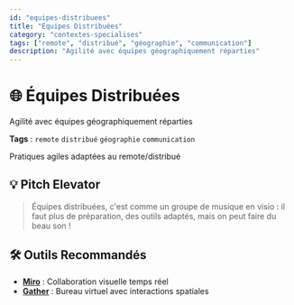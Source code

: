 ```yaml
---
id: "equipes-distribuees"
title: "Équipes Distribuées"
category: "contextes-specialises"
tags: ["remote", "distribué", "géographie", "communication"]
description: "Agilité avec équipes géographiquement réparties"
---
```


# 🌐 Équipes Distribuées

Agilité avec équipes géographiquement réparties

**Tags** : `remote` `distribué` `géographie` `communication`

Pratiques agiles adaptées au remote/distribué

## 💡 Pitch Elevator

> Équipes distribuées, c'est comme un groupe de musique en visio : il faut plus de préparation, des outils adaptés, mais on peut faire du beau son !

## 🛠️ Outils Recommandés

- **[Miro](https://miro.com)** : Collaboration visuelle temps réel
- **[Gather](https://gather.town)** : Bureau virtuel avec interactions spatiales

